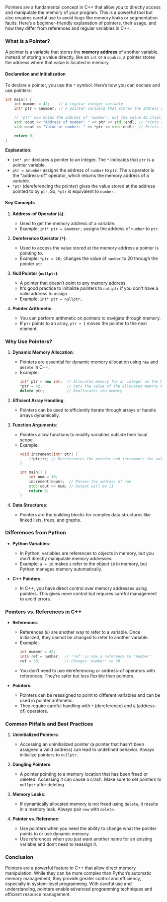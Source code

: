 Pointers are a fundamental concept in C++ that allow you to directly access and manipulate the memory of your program. This is a powerful tool but also requires careful use to avoid bugs like memory leaks or segmentation faults. Here’s a beginner-friendly explanation of pointers, their usage, and how they differ from references and regular variables in C++.

### What is a Pointer?

A pointer is a variable that stores the **memory address** of another variable. Instead of storing a value directly, like an `int` or a `double`, a pointer stores the address where that value is located in memory.

#### Declaration and Initialization

To declare a pointer, you use the `*` symbol. Here’s how you can declare and use pointers:

```cpp
int main() {
    int number = 42;    // A regular integer variable
    int* ptr = &number; // A pointer variable that stores the address of 'number'

    // 'ptr' now holds the address of 'number', not the value 42 itself
    std::cout << "Address of number: " << ptr << std::endl; // Prints the address of 'number'
    std::cout << "Value of number: " << *ptr << std::endl;  // Prints the value stored at the address (42)

    return 0;
}
```

**Explanation:**
- `int* ptr` declares a pointer to an integer. The `*` indicates that `ptr` is a pointer variable.
- `ptr = &number` assigns the address of `number` to `ptr`. The `&` operator is the "address-of" operator, which returns the memory address of a variable.
- `*ptr` (dereferencing the pointer) gives the value stored at the address pointed to by `ptr`. So, `*ptr` is equivalent to `number`.

#### Key Concepts

1. **Address-of Operator (`&`)**:
   - Used to get the memory address of a variable.
   - Example: `int* ptr = &number;` assigns the address of `number` to `ptr`.

2. **Dereference Operator (`*`)**:
   - Used to access the value stored at the memory address a pointer is pointing to.
   - Example: `*ptr = 20;` changes the value of `number` to 20 through the pointer `ptr`.

3. **Null Pointer (`nullptr`)**:
   - A pointer that doesn’t point to any memory address.
   - It's good practice to initialize pointers to `nullptr` if you don't have a valid address to assign.
   - Example: `int* ptr = nullptr;`

4. **Pointer Arithmetic**:
   - You can perform arithmetic on pointers to navigate through memory.
   - If `ptr` points to an array, `ptr + 1` moves the pointer to the next element.

### Why Use Pointers?

1. **Dynamic Memory Allocation**:
   - Pointers are essential for dynamic memory allocation using `new` and `delete` in C++.
   - Example:
     ```cpp
     int* ptr = new int;  // Allocates memory for an integer on the heap
     *ptr = 42;           // Sets the value of the allocated memory to 42
     delete ptr;          // Deallocates the memory
     ```

2. **Efficient Array Handling**:
   - Pointers can be used to efficiently iterate through arrays or handle arrays dynamically.

3. **Function Arguments**:
   - Pointers allow functions to modify variables outside their local scope.
   - Example:
     ```cpp
     void increment(int* ptr) {
         (*ptr)++; // Dereferences the pointer and increments the value
     }

     int main() {
         int num = 10;
         increment(&num);  // Passes the address of num
         std::cout << num; // Output will be 11
         return 0;
     }
     ```

4. **Data Structures**:
   - Pointers are the building blocks for complex data structures like linked lists, trees, and graphs.

### Differences from Python

- **Python Variables**:
  - In Python, variables are references to objects in memory, but you don’t directly manipulate memory addresses.
  - Example: `a = 10` makes `a` refer to the object `10` in memory, but Python manages memory automatically.

- **C++ Pointers**:
  - In C++, you have direct control over memory addresses using pointers. This gives more control but requires careful management to avoid errors.

### Pointers vs. References in C++

- **References**:
  - References (`&`) are another way to refer to a variable. Once initialized, they cannot be changed to refer to another variable.
  - Example:
    ```cpp
    int number = 42;
    int& ref = number;  // 'ref' is now a reference to 'number'
    ref = 30;           // Changes 'number' to 30
    ```
  - You don’t need to use dereferencing or address-of operators with references. They’re safer but less flexible than pointers.

- **Pointers**:
  - Pointers can be reassigned to point to different variables and can be used in pointer arithmetic.
  - They require careful handling with `*` (dereference) and `&` (address-of) operators.

### Common Pitfalls and Best Practices

1. **Uninitialized Pointers**:
   - Accessing an uninitialized pointer (a pointer that hasn’t been assigned a valid address) can lead to undefined behavior. Always initialize pointers to `nullptr`.

2. **Dangling Pointers**:
   - A pointer pointing to a memory location that has been freed or deleted. Accessing it can cause a crash. Make sure to set pointers to `nullptr` after deleting.

3. **Memory Leaks**:
   - If dynamically allocated memory is not freed using `delete`, it results in a memory leak. Always pair `new` with `delete`.

4. **Pointer vs. Reference**:
   - Use pointers when you need the ability to change what the pointer points to or use dynamic memory.
   - Use references when you just want another name for an existing variable and don’t need to reassign it.

### Conclusion

Pointers are a powerful feature in C++ that allow direct memory manipulation. While they can be more complex than Python’s automatic memory management, they provide greater control and efficiency, especially in system-level programming. With careful use and understanding, pointers enable advanced programming techniques and efficient resource management.